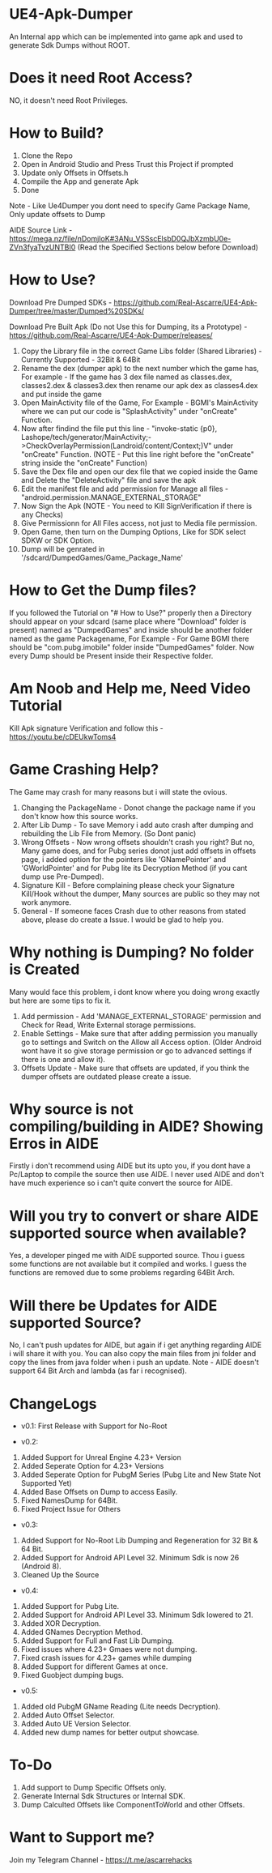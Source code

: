 # UE4-Apk-Dumper
An Internal app which can be implemented into game apk and used to generate Sdk Dumps without ROOT.

# Does it need Root Access?
NO, it doesn't need Root Privileges.

# How to Build?
1. Clone the Repo 
2. Open in Android Studio and Press Trust this Project if prompted
3. Update only Offsets in Offsets.h
4. Compile the App and generate Apk
5. Done

Note - Like Ue4Dumper you dont need to specify Game Package Name, Only update offsets to Dump

AIDE Source Link - https://mega.nz/file/nDomjIoK#3ANu_VSSscElsbD0QJbXzmbU0e-ZVn3fyaTvzUNTBI0 (Read the Specified Sections below before Download)

# How to Use?
Download Pre Dumped SDKs - https://github.com/Real-Ascarre/UE4-Apk-Dumper/tree/master/Dumped%20SDKs/

Download Pre Built Apk (Do not Use this for Dumping, its a Prototype) - https://github.com/Real-Ascarre/UE4-Apk-Dumper/releases/ 

1. Copy the Library file in the correct Game Libs folder (Shared Libraries) - Currently Supported - 32Bit & 64Bit
2. Rename the dex (dumper apk) to the next number which the game has, For example - If the game has 3 dex file named as classes.dex, classes2.dex & classes3.dex then rename our apk dex as classes4.dex and put inside the game
3. Open MainActivity file of the Game, For Example - BGMI's MainActivity where we can put our code is "SplashActivity" under "onCreate" Function.
4. Now after findind the file put this line - "invoke-static {p0}, Lashope/tech/generator/MainActivity;->CheckOverlayPermission(Landroid/content/Context;)V" under "onCreate" Function. (NOTE - Put this line right before the "onCreate" string inside the "onCreate" Function)
5. Save the Dex file and open our dex file that we copied inside the Game and Delete the "DeleteActivity" file and save the apk
6. Edit the manifest file and add permission for Manage all files - "android.permission.MANAGE_EXTERNAL_STORAGE"
7. Now Sign the Apk (NOTE - You need to Kill SignVerification if there is any Checks)
8. Give Permissionn for All Files access, not just to Media file permission.
9. Open Game, then turn on the Dumping Options, Like for SDK select SDKW or SDK Option.
10. Dump will be genrated in '/sdcard/DumpedGames/Game_Package_Name'

# How to Get the Dump files?
If you followed the Tutorial on "# How to Use?" properly then a Directory should appear on your sdcard (same place where "Download" folder is present) named as "DumpedGames" and inside should be another folder named as the game Packagename, For Example - For Game BGMI there should be "com.pubg.imobile" folder inside "DumpedGames" folder. Now every Dump should be Present inside their Respective folder.

# Am Noob and Help me, Need Video Tutorial
Kill Apk signature Verification and follow this - https://youtu.be/cDEUkwToms4

# Game Crashing Help?
The Game may crash for many reasons but i will state the ovious.
1. Changing the PackageName - Donot change the package name if you don't know how this source works.
2. After Lib Dump - To save Memory i add auto crash after dumping and rebuilding the Lib File from Memory. (So Dont panic)
3. Wrong Offsets - Now wrong offsets shouldn't crash you right? But no, Many game does, and for Pubg series donot just add offsets in offsets page, i added option for the pointers like 'GNamePointer' and 'GWorldPointer' and for Pubg lite its Decryption Method (if you cant dump use Pre-Dumped).
4. Signature Kill - Before complaining please check your Signature Kill/Hook without the dumper, Many sources are public so they may not work anymore.
5. General - If someone faces Crash due to other reasons from stated above, please do create a Issue. I would be glad to help you.

# Why nothing is Dumping? No folder is Created
Many would face this problem, i dont know where you doing wrong exactly but here are some tips to fix it.
1. Add permission - Add 'MANAGE_EXTERNAL_STORAGE' permission and Check for Read, Write External storage permissions.
2. Enable Settings - Make sure that after adding permission you manually go to settings and Switch on the Allow all Access option. (Older Android wont have it so give storage permission or go to advanced settings if there is one and allow it).
3. Offsets Update - Make sure that offsets are updated, if you think the dumper offsets are outdated please create a issue.

# Why source is not compiling/building in AIDE? Showing Erros in AIDE
Firstly i don't recommend using AIDE but its upto you, if you dont have a Pc/Laptop to compile the source then use AIDE. I never used AIDE and don't have much experience so i can't quite convert the source for AIDE.

# Will you try to convert or share AIDE supported source when available?
Yes, a developer pinged me with AIDE supported source. Thou i guess some functions are not available but it compiled and works. I guess the functions are removed due to some problems regarding 64Bit Arch.

# Will there be Updates for AIDE supported Source?
No, I can't push updates for AIDE, but again if i get anything regarding AIDE i will share it with you. You can also copy the main files from jni folder and copy the lines from java folder when i push an update. 
Note - AIDE doesn't support 64 Bit Arch and lambda (as far i recognised).

# ChangeLogs
- v0.1: First Release with Support for No-Root

- v0.2:
 1) Added Support for Unreal Engine 4.23+ Version
 2) Added Seperate Option for 4.23+ Versions
 3) Added Seperate Option for PubgM Series (Pubg Lite and New State Not Supported Yet)
 4) Added Base Offsets on Dump to access Easily.
 5) Fixed NamesDump for 64Bit.
 6) Fixed Project Issue for Others

- v0.3:
 1) Added Support for No-Root Lib Dumping and Regeneration for 32 Bit & 64 Bit.
 2) Added Support for Android API Level 32. Minimum Sdk is now 26 (Android 8).
 3) Cleaned Up the Source

- v0.4:
 1) Added Support for Pubg Lite.
 2) Added Support for Android API Level 33. Minimum Sdk lowered to 21.
 3) Added XOR Decryption.
 4) Added GNames Decryption Method.
 5) Added Support for Full and Fast Lib Dumping.
 6) Fixed issues where 4.23+ Gmaes were not dumping.
 7) Fixed crash issues for 4.23+ games while dumping
 8) Added Support for different Games at once.
 9) Fixed Guobject dumping bugs.

- v0.5:
 1) Added old PubgM GName Reading (Lite needs Decryption).
 2) Added Auto Offset Selector.
 3) Added Auto UE Version Selector.
 4) Added new dump names for better output showcase.

# To-Do
1. Add support to Dump Specific Offsets only.
2. Generate Internal Sdk Structures or Internal SDK.
3. Dump Calculted Offsets like ComponentToWorld and other Offsets.

# Want to Support me?
Join my Telegram Channel - https://t.me/ascarrehacks
